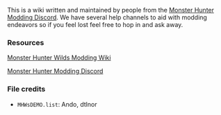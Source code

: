 This is a wiki written and maintained by people from the [Monster Hunter Modding Discord](https://discord.gg/gJwMdhK). We have several help channels to aid with modding endeavors so if you feel lost feel free to hop in and ask away.

### Resources
<a href="https://github.com/mhvuze/MonsterHunterWildsModding/wiki">Monster Hunter Wilds Modding Wiki</a>

<a href="https://discord.gg/gJwMdhK">Monster Hunter Modding Discord</a>

### File credits
* `MHWsDEMO.list`: Ando, dtlnor
